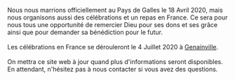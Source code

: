 Nous nous marrions officiellement au Pays de Galles le 18 Avril 2020, mais nous organisons aussi des célébrations et un repas en France. Ce sera pour nous tous une opportunité de remercier Dieu pour ses dons et ses grâce ainsi que pour demander sa bénédiction pour le futur.
<br><br>
Les célébrations en France se dérouleront le 4 Juillet 2020 à <a href="https://goo.gl/maps/u3GSFEQWVok4ie2u8" target="_blank">Genainville</a>.
<br><br>
On mettra ce site web à jour quand plus d'informations seront disponibles. En attendant, n'hésitez pas à nous contacter si vous avez des questions.